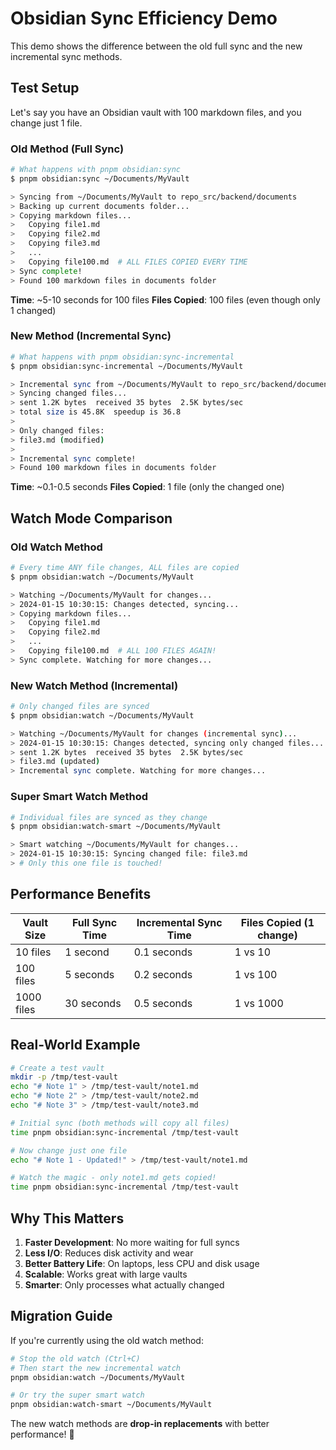 # Obsidian Sync Efficiency Demo

This demo shows the difference between the old full sync and the new incremental sync methods.

## Test Setup

Let's say you have an Obsidian vault with 100 markdown files, and you change just 1 file.

### Old Method (Full Sync)
```bash
# What happens with pnpm obsidian:sync
$ pnpm obsidian:sync ~/Documents/MyVault

> Syncing from ~/Documents/MyVault to repo_src/backend/documents
> Backing up current documents folder...
> Copying markdown files...
>   Copying file1.md
>   Copying file2.md
>   Copying file3.md
>   ...
>   Copying file100.md  # ALL FILES COPIED EVERY TIME
> Sync complete!
> Found 100 markdown files in documents folder
```

**Time**: ~5-10 seconds for 100 files
**Files Copied**: 100 files (even though only 1 changed)

### New Method (Incremental Sync)
```bash
# What happens with pnpm obsidian:sync-incremental
$ pnpm obsidian:sync-incremental ~/Documents/MyVault

> Incremental sync from ~/Documents/MyVault to repo_src/backend/documents
> Syncing changed files...
> sent 1.2K bytes  received 35 bytes  2.5K bytes/sec
> total size is 45.8K  speedup is 36.8
> 
> Only changed files:
> file3.md (modified)
> 
> Incremental sync complete!
> Found 100 markdown files in documents folder
```

**Time**: ~0.1-0.5 seconds
**Files Copied**: 1 file (only the changed one)

## Watch Mode Comparison

### Old Watch Method
```bash
# Every time ANY file changes, ALL files are copied
$ pnpm obsidian:watch ~/Documents/MyVault

> Watching ~/Documents/MyVault for changes...
> 2024-01-15 10:30:15: Changes detected, syncing...
> Copying markdown files...
>   Copying file1.md
>   Copying file2.md
>   ...
>   Copying file100.md  # ALL 100 FILES AGAIN!
> Sync complete. Watching for more changes...
```

### New Watch Method (Incremental)
```bash
# Only changed files are synced
$ pnpm obsidian:watch ~/Documents/MyVault

> Watching ~/Documents/MyVault for changes (incremental sync)...
> 2024-01-15 10:30:15: Changes detected, syncing only changed files...
> sent 1.2K bytes  received 35 bytes  2.5K bytes/sec
> file3.md (updated)
> Incremental sync complete. Watching for more changes...
```

### Super Smart Watch Method
```bash
# Individual files are synced as they change
$ pnpm obsidian:watch-smart ~/Documents/MyVault

> Smart watching ~/Documents/MyVault for changes...
> 2024-01-15 10:30:15: Syncing changed file: file3.md
> # Only this one file is touched!
```

## Performance Benefits

| Vault Size | Full Sync Time | Incremental Sync Time | Files Copied (1 change) |
|------------|----------------|----------------------|-------------------------|
| 10 files   | 1 second       | 0.1 seconds          | 1 vs 10                |
| 100 files  | 5 seconds      | 0.2 seconds          | 1 vs 100               |
| 1000 files | 30 seconds     | 0.5 seconds          | 1 vs 1000              |

## Real-World Example

```bash
# Create a test vault
mkdir -p /tmp/test-vault
echo "# Note 1" > /tmp/test-vault/note1.md
echo "# Note 2" > /tmp/test-vault/note2.md
echo "# Note 3" > /tmp/test-vault/note3.md

# Initial sync (both methods will copy all files)
time pnpm obsidian:sync-incremental /tmp/test-vault

# Now change just one file
echo "# Note 1 - Updated!" > /tmp/test-vault/note1.md

# Watch the magic - only note1.md gets copied!
time pnpm obsidian:sync-incremental /tmp/test-vault
```

## Why This Matters

1. **Faster Development**: No more waiting for full syncs
2. **Less I/O**: Reduces disk activity and wear
3. **Better Battery Life**: On laptops, less CPU and disk usage
4. **Scalable**: Works great with large vaults
5. **Smarter**: Only processes what actually changed

## Migration Guide

If you're currently using the old watch method:

```bash
# Stop the old watch (Ctrl+C)
# Then start the new incremental watch
pnpm obsidian:watch ~/Documents/MyVault

# Or try the super smart watch
pnpm obsidian:watch-smart ~/Documents/MyVault
```

The new watch methods are **drop-in replacements** with better performance! 🚀 